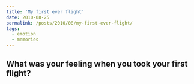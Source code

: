 ```yaml
---
title: 'My first ever flight'
date: 2010-08-25
permalink: /posts/2010/08/my-first-ever-flight/
tags:
  - emotion
  - memories
---
```


What was your feeling when you took your first flight?
------